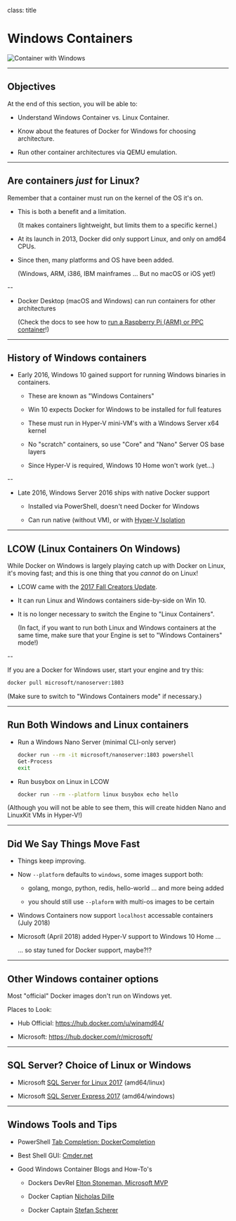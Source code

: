 class: title

# Windows Containers

![Container with Windows](images/windows-containers.jpg)

---

## Objectives

At the end of this section, you will be able to:

* Understand Windows Container vs. Linux Container.

* Know about the features of Docker for Windows for choosing architecture.

* Run other container architectures via QEMU emulation.

---

## Are containers *just* for Linux?

Remember that a container must run on the kernel of the OS it's on.

- This is both a benefit and a limitation.
 
  (It makes containers lightweight, but limits them to a specific kernel.)
 
- At its launch in 2013, Docker did only support Linux, and only on amd64 CPUs.

- Since then, many platforms and OS have been added.

  (Windows, ARM, i386, IBM mainframes ...  But no macOS or iOS yet!)

--

- Docker Desktop (macOS and Windows) can run containers for other architectures

  (Check the docs to see how to [run a Raspberry Pi (ARM) or PPC container](https://docs.docker.com/docker-for-mac/multi-arch/)!)

---

## History of Windows containers

- Early 2016, Windows 10 gained support for running Windows binaries in containers.

  - These are known as "Windows Containers"
  
  - Win 10 expects Docker for Windows to be installed for full features

  - These must run in Hyper-V mini-VM's with a Windows Server x64 kernel 

  - No "scratch" containers, so use "Core" and "Nano" Server OS base layers

  - Since Hyper-V is required, Windows 10 Home won't work (yet...)

--

- Late 2016, Windows Server 2016 ships with native Docker support

  - Installed via PowerShell, doesn't need Docker for Windows

  - Can run native (without VM), or with [Hyper-V Isolation](https://docs.microsoft.com/en-us/virtualization/windowscontainers/manage-containers/hyperv-container)

---

## LCOW (Linux Containers On Windows)

While Docker on Windows is largely playing catch up with Docker on Linux,
it's moving fast; and this is one thing that you *cannot* do on Linux!

- LCOW came with the [2017 Fall Creators Update](https://blog.docker.com/2018/02/docker-for-windows-18-02-with-windows-10-fall-creators-update/).

- It can run Linux and Windows containers side-by-side on Win 10.

- It is no longer necessary to switch the Engine to "Linux Containers".

  (In fact, if you want to run both Linux and Windows containers at the same time,
   make sure that your Engine is set to "Windows Containers" mode!)

--

If you are a Docker for Windows user, start your engine and try this:

```bash
docker pull microsoft/nanoserver:1803
```

(Make sure to switch to "Windows Containers mode" if necessary.)

---

## Run Both Windows and Linux containers

- Run a Windows Nano Server (minimal CLI-only server)

  ```bash
  docker run --rm -it microsoft/nanoserver:1803 powershell
  Get-Process
  exit
  ```

- Run busybox on Linux in LCOW

  ```bash
  docker run --rm --platform linux busybox echo hello
  ```

(Although you will not be able to see them, this will create hidden
Nano and LinuxKit VMs in Hyper-V!)

---

## Did We Say Things Move Fast

- Things keep improving.

- Now `--platform` defaults to `windows`, some images support both:

  - golang, mongo, python, redis, hello-world ... and more being added

  - you should still use `--plaform` with multi-os images to be certain 

- Windows Containers now support `localhost` accessable containers (July 2018)

- Microsoft (April 2018) added Hyper-V support to Windows 10 Home ...

  ... so stay tuned for Docker support, maybe?!?

---

## Other Windows container options

Most "official" Docker images don't run on Windows yet.

Places to Look:

  - Hub Official: https://hub.docker.com/u/winamd64/ 
  
  - Microsoft: https://hub.docker.com/r/microsoft/

---

## SQL Server? Choice of Linux or Windows

- Microsoft [SQL Server for Linux 2017](https://hub.docker.com/r/microsoft/mssql-server-linux/) (amd64/linux)

- Microsoft [SQL Server Express 2017](https://hub.docker.com/r/microsoft/mssql-server-windows-express/) (amd64/windows)

---

## Windows Tools and Tips

- PowerShell [Tab Completion: DockerCompletion](https://github.com/matt9ucci/DockerCompletion)

- Best Shell GUI: [Cmder.net](http://cmder.net/)

- Good Windows Container Blogs and How-To's

  - Dockers DevRel [Elton Stoneman, Microsoft MVP](https://blog.sixeyed.com/)

  - Docker Captian [Nicholas Dille](https://dille.name/blog/)

  - Docker Captain [Stefan Scherer](https://stefanscherer.github.io/) 
